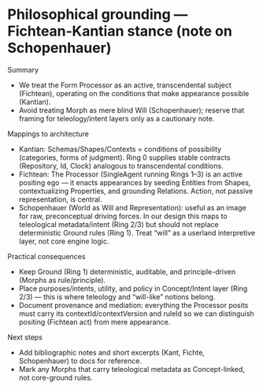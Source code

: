 # Philosophical grounding — Fichtean‑Kantian stance (note on Schopenhauer)

Summary
- We treat the Form Processor as an active, transcendental subject (Fichtean), operating on the conditions that make appearance possible (Kantian).
- Avoid treating Morph as mere blind Will (Schopenhauer); reserve that framing for teleology/intent layers only as a cautionary note.

Mappings to architecture
- Kantian: Schemas/Shapes/Contexts = conditions of possibility (categories, forms of judgment). Ring 0 supplies stable contracts (Repository, Id, Clock) analogous to transcendental conditions.
- Fichtean: The Processor (SingleAgent running Rings 1–3) is an active positing ego — it enacts appearances by seeding Entities from Shapes, contextualizing Properties, and grounding Relations. Action, not passive representation, is central.
- Schopenhauer (World as Will and Representation): useful as an image for raw, preconceptual driving forces. In our design this maps to teleological metadata/intent (Ring 2/3) but should not replace deterministic Ground rules (Ring 1). Treat “will” as a userland interpretive layer, not core engine logic.

Practical consequences
- Keep Ground (Ring 1) deterministic, auditable, and principle-driven (Morphs as rule/principle).
- Place purposes/intents, utility, and policy in Concept/Intent layer (Ring 2/3) — this is where teleology and “will-like” notions belong.
- Document provenance and mediation: everything the Processor posits must carry its contextId/contextVersion and ruleId so we can distinguish positing (Fichtean act) from mere appearance.

Next steps
- Add bibliographic notes and short excerpts (Kant, Fichte, Schopenhauer) to docs for reference.
- Mark any Morphs that carry teleological metadata as Concept-linked, not core-ground rules.
